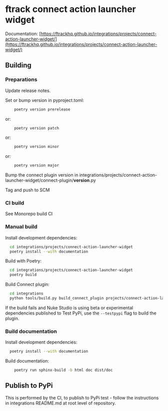 # ftrack connect action launcher widget

Documentation: [https://ftrackhq.github.io/integrations/projects/connect-action-launcher-widget/](https://ftrackhq.github.io/integrations/projects/connect-action-launcher-widget/)

## Building

### Preparations

Update release notes.

Set or bump version in pyproject.toml:

```bash
    poetry version prerelease
```
or:
```bash
    poetry version patch
```
or:
```bash
    poetry version minor
```
or:
```bash
    poetry version major
```

Bump the connect plugin version in integrations/projects/connect-action-launcher-widget/connect-plugin/__version__.py

Tag and push to SCM

### CI build

See Monorepo build CI


### Manual build

Install development dependencies:

```bash
  cd integrations/projects/connect-action-launcher-widget
  poetry install --with documentation
```

Build with Poetry:

```bash
  cd integrations/projects/connect-action-launcher-widget
  poetry build
```

Build Connect plugin:


```bash
  cd integrations
  python tools/build.py build_connect_plugin projects/connect-action-launcher-widget
```

If the build fails and Nuke Studio is using beta or experimental dependencies published to Test PyPi, use the `--testpypi` flag 
to build the plugin.


### Build documentation


Install development dependencies:

```bash
  poetry install --with documentation
```

Build documentation:

```bash
    poetry run sphinx-build -b html doc dist/doc
```

## Publish to PyPi

This is performed by the CI, to publish to PyPi test - follow the instructions in integrations README.md at root level of 
repository.

